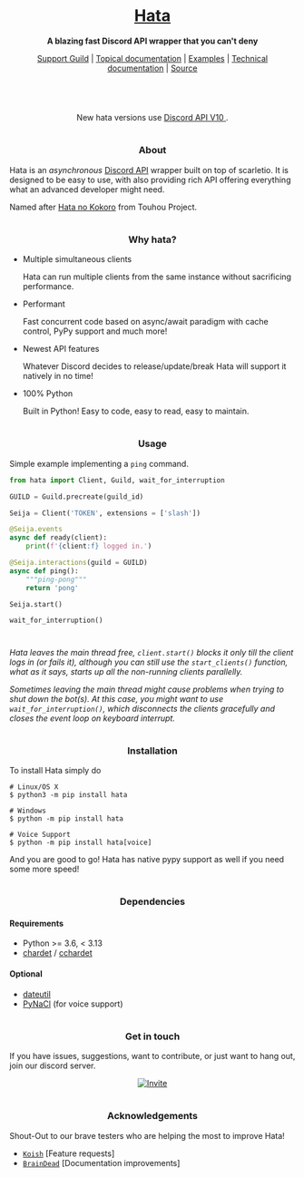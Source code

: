 <h1 align="center">
    <b>
        <a href="https://github.com/HuyaneMatsu/hata">
            Hata
        </a>
    </b>
</h1>

<p align="center">
    <b>
        A blazing fast Discord API wrapper that you can't deny
    </b>
</p>

<p align="center">
    <a href="https://discord.gg/3cH2r5d">Support Guild</a> |
    <a href="https://github.com/HuyaneMatsu/hata/tree/master/docs/topics">Topical documentation</a> |
    <a href="https://github.com/HuyaneMatsu/hata/tree/master/docs/examples">Examples</a> |
    <a href="https://www.astil.dev/project/hata/docs/hata">Technical documentation</a> |
    <a href="https://github.com/HuyaneMatsu/hata">Source</a>
</p>

<h1></h1>
<br>
<p align="center">
    New hata versions use
    <a href="https://github.com/discord/discord-api-docs/discussions/4510">
        Discord API V10
    </a>
    .
</p>

<h1></h1>

<h3 align="center">
    About
</h3>



Hata is an *asynchronous* [Discord API](https://discord.com/developers/docs/intro) wrapper built on top of scarletio.
It is designed to be easy to use, with also providing rich API offering everything what an advanced developer might
need.

Named after [Hata no Kokoro](https://en.touhouwiki.net/wiki/Hata_no_Kokoro) from Touhou Project.

<h1></h1>

<h3 align="center">
    Why hata?
</h3>

- Multiple simultaneous clients

    Hata can run multiple clients from the same instance without sacrificing performance.

- Performant
    
    Fast concurrent code based on async/await paradigm with cache control, PyPy support and much more!

- Newest API features
    
    Whatever Discord decides to release/update/break Hata will support it natively in no time!

- 100% Python

    Built in Python! Easy to code, easy to read, easy to maintain.

<h1></h1>

<h3 align="center">
    Usage
</h3>

Simple example implementing a `ping` command.

```py
from hata import Client, Guild, wait_for_interruption

GUILD = Guild.precreate(guild_id)

Seija = Client('TOKEN', extensions = ['slash'])

@Seija.events
async def ready(client):
    print(f'{client:f} logged in.')

@Seija.interactions(guild = GUILD)
async def ping():
    """ping-pong"""
    return 'pong'

Seija.start()

wait_for_interruption()
```

<h1></h1>

*Hata leaves the main thread free, `client.start()` blocks it only till the client logs in (or fails it), although you
can still use the `start_clients()` function, what as it says, starts up all the non-running clients parallelly.*

*Sometimes leaving the main thread might cause problems when trying to shut down the bot(s). At this case, you might
want to use `wait_for_interruption()`, which disconnects the clients gracefully and closes the event loop on keyboard
interrupt.*

<h1></h1>

<h3 align="center">
    Installation
</h3>

To install Hata simply do

```shell
# Linux/OS X
$ python3 -m pip install hata

# Windows
$ python -m pip install hata

# Voice Support
$ python -m pip install hata[voice]
```
And you are good to go! Hata has native pypy support as well if you need some more speed!

<h1></h1>

<h3 align="center">
    Dependencies
</h3>

#### Requirements

- Python >= 3.6, < 3.13
- [chardet](https://pypi.python.org/pypi/chardet) / [cchardet](https://pypi.org/project/cchardet/)

#### Optional

- [dateutil](https://pypi.org/project/python-dateutil/)
- [PyNaCl](https://pypi.org/project/PyNaCl/) (for voice support)

<h1></h1>

<h3 align="center">
    Get in touch
</h3>

If you have issues, suggestions, want to contribute, or just want to hang out, join our discord server.

<p align="center">
    <a href="https://discord.gg/3cH2r5d">
        <img
            alt="Invite"
            src="https://discordapp.com/api/v9/guilds/388267636661682178/widget.png?style=banner1"
        />
    </a>
</p>

<h1></h1>

<h3 align="center">
    Acknowledgements
</h3>

Shout-Out to our brave testers who are helping the most to improve Hata!

- [`Koish`](https://github.com/UnconsciousPebble) \[Feature requests\]
- [`BrainDead`](https://github.com/albertopoljak) \[Documentation improvements\]
